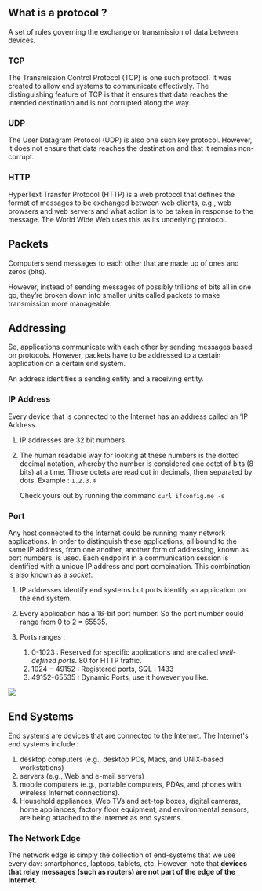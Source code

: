 
## What is a protocol ?
A set of rules governing the exchange or transmission of data between devices.

### TCP
The Transmission Control Protocol (TCP) is one such protocol. It was
created to allow end systems to communicate effectively. The distinguishing
feature of TCP is that it ensures that data reaches the intended destination and
is not corrupted along the way.

### UDP
The User Datagram Protocol (UDP) is also one such key protocol. However, it
does not ensure that data reaches the destination and that it remains non-corrupt.

### HTTP
HyperText Transfer Protocol (HTTP) is a web protocol that defines the
format of messages to be exchanged between web clients, e.g., web browsers
and web servers and what action is to be taken in response to the message.
The World Wide Web uses this as its underlying protocol.

## Packets
Computers send messages to each other that are made up of ones and zeros
(bits). 

However, instead of sending messages of possibly trillions of bits all in one go,
they’re broken down into smaller units called packets to make transmission
more manageable. 

## Addressing
So, applications communicate with each other by sending messages based on
protocols. However, packets have to be addressed to a certain application on a
certain end system. 

An address identifies a sending entity and a receiving entity.

### IP Address
Every device that is connected to the Internet has an address called an ‘IP
Address.
1. IP addresses are 32 bit numbers.
1. The human readable way for looking at these numbers is the dotted
   decimal notation, whereby the number is considered one octet of bits (8
   bits) at a time. Those octets are read out in decimals, then separated by
   dots. Example : `1.2.3.4`
   
   Check yours out by running the command `curl ifconfig.me -s`

### Port
Any host connected to the Internet could be running many network
applications. In order to distinguish these applications, all bound to the same
IP address, from one another, another form of addressing, known as port
numbers, is used. Each endpoint in a communication session is identified
with a unique IP address and port combination. This combination is also
known as a *socket*.

1. IP addresses identify end systems but ports identify an application on the
   end system.

1. Every application has a 16-bit port number. So the port number could
   range from 0 to 2 = 65535.

1. Ports ranges :
    1. 0-1023 : Reserved for specific applications and are called *well-defined ports*. 80 for HTTP traffic.
    1. 1024 − 49152 : Registered ports, SQL : 1433
    1. 49152–65535 : Dynamic Ports, use it however you like.
   
![](https://slideplayer.com/slide/6224109/20/images/45/Sockets+and+Ports+%28cont%E2%80%99d.%29.jpg)

## End Systems 
End systems are devices that are connected to the Internet. The Internet's end systems include : 
 1. desktop computers (e.g., desktop PCs, Macs, and UNIX-based workstations) 
 1. servers (e.g., Web and e-mail servers) 
 1. mobile computers (e.g., portable computers, PDAs, and phones with wireless Internet connections). 
 1. Household appliances, Web TVs and set-top boxes, digital cameras, home appliances, factory floor equipment, and environmental sensors, are being attached to the Internet as end systems.

### The Network Edge
The network edge is simply the collection of end-systems that we use every
day: smartphones, laptops, tablets, etc. However, note that **devices that relay
messages (such as routers) are not part of the edge of the Internet.**
